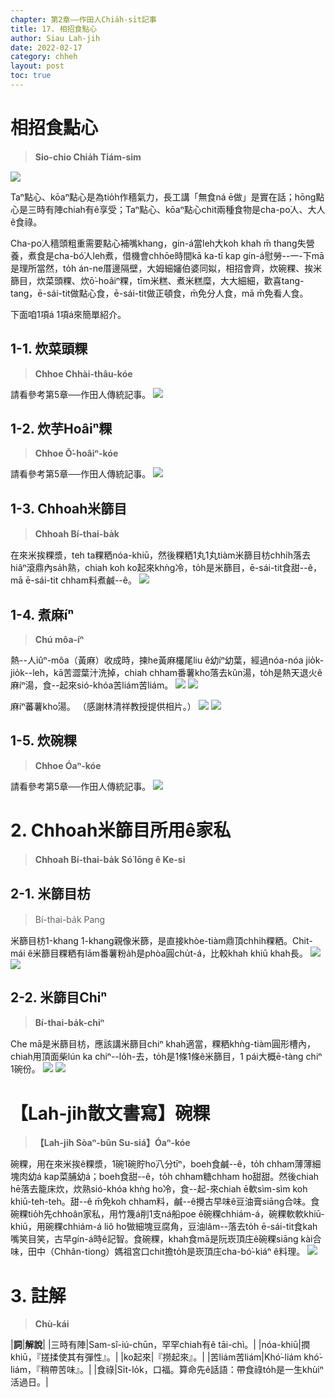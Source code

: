 ```yaml
---
chapter: 第2章——作田人Chia̍h-si̍t記事
title: 17. 相招食點心
author: Siau Lah-jih
date: 2022-02-17
category: chheh
layout: post
toc: true
---
```


# 相招食點心
> **Sio-chio Chia̍h Tiám-sim**

![](../too5/12/12-3-1.菜頭粿.jpg)

Taⁿ點心、kōaⁿ點心是為tio̍h作穡氣力，長工講「無食ná ē做」是實在話；hōng點心是三時有陣chiah有ê享受；Taⁿ點心、kōaⁿ點心chit兩種食物是cha-po͘人、大人ê食祿。

Cha-po͘人穡頭粗重需要點心補嘴khang，gín-á當leh大koh khah m̄ thang失營養，煮食是cha-bó͘人leh煮，借機會chhōe時間kā ka-tī kap gín-á慰勞--一-下mā是理所當然，to̍h án-ne厝邊隔壁，大姆細嬸伯婆同姒，相招會齊，炊碗粿、挨米篩目，炊菜頭粿、炊ō͘-hoâiⁿ粿，tīm米糕、煮米糕糜，大大細細，歡喜tang-tang，ē-sái-tit做點心食，ē-sái-tit做正頓食，m̄免分人食，mā m̄免看人食。

下面咱1項á 1項á來簡單紹介。


## 1-1. 炊菜頭粿
>**Chhoe Chhài-thâu-kóe**

請看參考第5章──作田人傳統記事。
![](../too5/12/12-3-2.菜頭粿.jpg)

## 1-2. 炊芋Hoâiⁿ粿
>**Chhoe Ō͘-hoâiⁿ-kóe**

請看參考第5章──作田人傳統記事。
![](../too5/12/12-3-3.芋梭仔芋粿.jpg)

## 1-3. Chhoah米篩目
>**Chhoah Bí-thai-ba̍k**
 
在來米挨粿漿，teh ta粿粞nóa-khiū，然後粿粞1丸1丸tiàm米篩目枋chhi̍h落去hiâⁿ滾鼎內sa̍h熟，chiah koh ko͘起來khǹg冷，to̍h是米篩目，ē-sái-tit食甜--ê，mā ē-sái-tit chham料煮鹹--ê。
![](../too5/12/12-3-8.米篩目.jpg)  


## 1-4. 煮麻íⁿ
>**Chú môa-íⁿ**

熱--人iûⁿ-môa（黃麻）收成時，揀he黃麻欉尾liu ê幼íⁿ幼葉，經過nóa-nóa jio̍k-jio̍k--leh，kā苦澀葉汁洗掉，chiah chham番薯kho͘落去kûn湯，to̍h是熱天退火ê麻íⁿ湯，食--起來sió-khóa苦liám苦liám。
![](../too5/12/12-3-11.黃麻欉.jpg)
![](../too5/12/12-3-12.麻穎.jpg)

麻íⁿ蕃薯kho͘湯。
（感謝林清祥教授提供相片。）
![](../too5/12/12-3-13.麻穎.jpg)
![](../too5/12/12-3-14.麻穎.jpg)

## 1-5. 炊碗粿
>**Chhoe Óaⁿ-kóe**

請看參考第5章──作田人傳統記事。
![](../too5/12/12-3-10.麻豆碗粿.jpg)

# 2. Chhoah米篩目所用ê家私
>**Chhoah Bí-thai-ba̍k Só͘ Iōng ê Ke-si**

## 2-1. 米篩目枋
> Bí-thai-ba̍k Pang 

米篩目枋1-khang 1-khang親像米篩，是直接khòe-tiàm鼎頂chhi̍h粿粞。Chit-mái ê米篩目粿粞有lām番薯粉a̍h是phòa圓chu̍t-á，比較khah khiū khah長。
![](../too5/12/12-3-4.米篩目礤.jpg)
![](../too5/12/12-3-5.米篩目礤枋.jpg)

## 2-2. 米篩目Chiⁿ
>**Bí-thai-ba̍k-chiⁿ**

Che mā是米篩目枋，應該講米篩目chiⁿ khah適當，粿粞khǹg-tiàm圓形槽內，chiah用頂面柴lún ka chiⁿ--lo̍h-去，to̍h是1條1條ê米篩目，1 pái大概ē-tàng chiⁿ 1碗份。
![](../too5/12/12-3-6.米篩目.jpg)
![](../too5/12/12-3-7.米篩目竹塘.jpg)

# 【Lah-jih散文書寫】碗粿
>**【Lah-jih Sòaⁿ-bûn Su-siá】Óaⁿ-kóe**
  
碗粿，用在來米挨ê粿漿，1碗1碗貯ho͘八分tīⁿ，boeh食鹹--ê，to̍h chham薄薄細塊肉幼á kap菜脯幼á；boeh食甜--ê，to̍h chham糖chham ho͘甜甜。然後chiah hē落去籠床炊，炊熟sió-khóa khǹg ho͘冷，食--起-來chiah ē軟sìm-sìm koh khiū-teh-teh。甜--ê m̄免koh chham料，鹹--ê攪古早味ê豆油膏siāng合味。食碗粿tio̍h先chhoân家私，用竹篾á削1支ná船poe ê碗粿chhiám-á，碗粿軟軟khiū-khiū，用碗粿chhiám-á liô ho͘做細塊豆腐角，豆油lâm--落去to̍h ē-sái-tit食kah嘴笑目笑，古早gín-á時ê記智。食碗粿，khah食mā是阮崁頂庄ê碗粿siāng kài合味，田中（Chhân-tiong）媽祖宮口chit擔to̍h是崁頂庄cha-bó͘-kiáⁿ ê料理。
![](../too5/12/12-6-4.碗粿攕仔.jpg)

# 3. 註解
> **Chù-kái**

|**詞**|**解說**|
|三時有陣|Sam-sî-iú-chūn，罕罕chiah有ê tāi-chì。|
|nóa-khiū|撋khiū，『搓揉使其有彈性』。|
|ko͘起來|『撈起來』。|
|苦liám苦liám|Khó͘-liám khó͘-liám，『稍帶苦味』。|
|食祿|Si̍t-lo̍k，口福。算命先ê話語：帶食祿to̍h是一生khùiⁿ活過日。|
